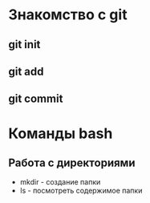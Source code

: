 # Знакомство с git
## git  init
## git add
## git commit
# Команды bash
## Работа с директориями
* mkdir - создание папки
* ls - посмотреть содержимое папки
